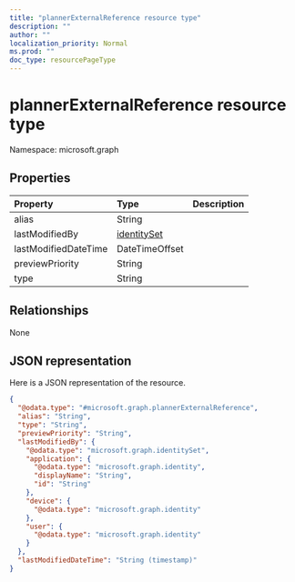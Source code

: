 ```yaml
---
title: "plannerExternalReference resource type"
description: ""
author: ""
localization_priority: Normal
ms.prod: ""
doc_type: resourcePageType
---
```


# plannerExternalReference resource type


Namespace: microsoft.graph



## Properties
|Property|Type|Description|
|:---|:---|:---|
|alias|String||
|lastModifiedBy|[identitySet](../resources/identityset.md)||
|lastModifiedDateTime|DateTimeOffset||
|previewPriority|String||
|type|String||

## Relationships
None

## JSON representation
Here is a JSON representation of the resource.
<!-- {
  "blockType": "resource",
  "@odata.type": "microsoft.graph.plannerExternalReference"
}
-->
``` json
{
  "@odata.type": "#microsoft.graph.plannerExternalReference",
  "alias": "String",
  "type": "String",
  "previewPriority": "String",
  "lastModifiedBy": {
    "@odata.type": "microsoft.graph.identitySet",
    "application": {
      "@odata.type": "microsoft.graph.identity",
      "displayName": "String",
      "id": "String"
    },
    "device": {
      "@odata.type": "microsoft.graph.identity"
    },
    "user": {
      "@odata.type": "microsoft.graph.identity"
    }
  },
  "lastModifiedDateTime": "String (timestamp)"
}
```

